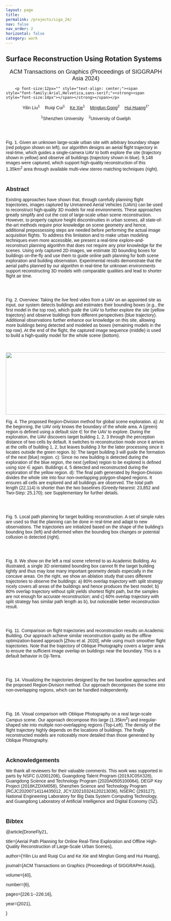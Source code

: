 ```yaml
---
layout: page
title: 
permalink: /projects/siga_24/
nav: false
nav_order: 2
horizontal: false
category: work
---
```

<div class="detail_ct">
        <h2 class="rd_title">Surface Reconstruction Using Rotation Systems</h2>
        <p class="td_text"></p>
        <div class="rd_ct"><p font-size:12px="" style="text-align: center;"><span style="font-size:18px;"><span style="font-family:Arial,Helvetica,sans-serif;">ACM Transactions on Graphics (Proceedings of SIGGRAPH Asia 2024)</span></span></p>

        <p font-size:12px="" style="text-align: center;"><span style="font-family:Arial,Helvetica,sans-serif;"><strong><span style="font-size:14px">​</span></strong></span></p>

<p font-size:12px="" style="text-align: center;"><span style="font-size:14px;"><span style="font-family:Arial,Helvetica,sans-serif;">Yilin Liu<sup>1</sup>&nbsp;&nbsp;&nbsp;&nbsp;Ruiqi Cui<sup>1</sup>&nbsp;&nbsp;&nbsp;&nbsp;<a data-ke-src="https://vcc.tech/~kexie" href="https://vcc.tech/~kexie" target="_blank">Ke Xie</a><sup>1</sup>&nbsp;&nbsp;&nbsp;&nbsp;<a data-ke-src="http://socs.uoguelph.ca/~minglun/" href="http://socs.uoguelph.ca/~minglun/" target="_blank">Minglun Gong</a><sup>2</sup>&nbsp;&nbsp;&nbsp;&nbsp;<a data-ke-src="https://vcc.tech/~huihuang" href="https://vcc.tech/~huihuang" target="_blank">Hui Huang</a><sup>1*</sup></span></span></p>

<p font-size:12px="" style="text-align: center;"><span style="font-size:14px;"><span style="font-family:Arial,Helvetica,sans-serif;"><sup>1</sup>Shenzhen University&nbsp; &nbsp;&nbsp;<sup>2</sup>University of Guelph</span></span></p>

<p font-size:12px="">&nbsp;</p>

<p font-size:12px=""><img alt="" src="https://vcc-szu.s3.ap-southeast-1.amazonaws.com/1651222316692.png"><img alt="" src="https://vcc-szu.s3.ap-southeast-1.amazonaws.com/1659083784725.png"></p>

<p font-size:12px=""><span style="font-size:14px;"><span style="font-family:Arial,Helvetica,sans-serif;">Fig. 1. Given an unknown large-scale urban site with arbitrary boundary shape (red polygon shown on left), our algorithm designs an aerial flight trajectory in real-time, which guides a single-camera UAV to both explore the site (trajectory shown in yellow) and observe all buildings (trajectory shown in blue). 9,148 images were captured, which support high-quality reconstruction of this 1.35km<sup>2</sup>&nbsp;area through available multi-view stereo matching techniques (right).</span></span></p>

<p font-size:12px="">&nbsp;</p>

<p font-size:12px=""><span style="font-size:18px;"><span style="font-family:Arial,Helvetica,sans-serif;"><strong>Abstract</strong></span></span></p>

<p font-size:12px=""><span style="font-size:14px;"><span style="font-family:Arial,Helvetica,sans-serif;">Existing approaches have shown that, through carefully planning flight trajectories, images captured by Unmanned Aerial Vehicles (UAVs) can be used to reconstruct high-quality 3D models for real environments. These approaches greatly simplify and cut the cost of large-scale urban scene reconstruction. However, to properly capture height discontinuities in urban scenes, all state-of-the-art methods require prior knowledge on scene geometry and hence, additional prepossessing steps are needed before performing the actual image acquisition flights. To address this limitation and to make urban modeling techniques even more accessible, we present a real-time explore-and-reconstruct planning algorithm that does not require any prior knowledge for the scenes. Using only captured 2D images, we estimate 3D bounding boxes for buildings on-the-fly and&nbsp;use them to guide online path planning for both scene exploration and building observation. Experimental results demonstrate that the aerial paths planned by our algorithm in real-time for unknown environments support reconstructing 3D models with comparable qualities and lead to shorter flight air time.</span></span></p>

<p font-size:12px="">&nbsp;</p>

<p font-size:12px=""><img alt="" src="https://vcc-szu.s3.ap-southeast-1.amazonaws.com/1651222337683.png"><img alt="" src="https://vcc-szu.s3.ap-southeast-1.amazonaws.com/1659083809455.png"></p>

<p font-size:12px=""><span style="font-size:14px;"><span style="font-family:Arial,Helvetica,sans-serif;">Fig. 2. Overview: Taking the live feed video from a UAV on an appointed site as input, our system detects buildings and estimates their bounding boxes (e.g., the first model in the top row), which guide the UAV to further explore the site (yellow trajectory) and observe buildings from different perspectives (blue trajectory). Additional observations further enhance our knowledge on this site, allowing more buildings being detected and modeled as boxes (remaining models in the top row). At the end of the flight, the captured image sequence (middle) is used to build a high-quality model for the whole scene (bottom).</span></span></p>

<p font-size:12px="">&nbsp;</p>

<p font-size:12px=""><img alt="" src="https://vcc-szu.s3.ap-southeast-1.amazonaws.com/1651222384273.png"><img alt="" src="https://vcc-szu.s3.ap-southeast-1.amazonaws.com/1659083824774.png" style="width: 1300px; height: 196px;"></p>

<p font-size:12px=""><span style="font-size:14px;"><span style="font-family:Arial,Helvetica,sans-serif;">Fig. 4. The proposed Region-Division method for global scene exploration. a): At the beginning, the UAV only knows the boundary of the whole area. A (green) region is defined using a default size&nbsp;∈&nbsp;for the UAV to explore. During the exploration, the UAV discovers target building 1, 2, 3 through the perception distance of two cells by default. It switches to reconstruction mode once it arrives at the cells of building 1, 2, but leaves building 3 for the latter processing since it locates outside the green region. b): The target building 3 will guide the formation of the next (blue) region. c): Since no new building is detected during the exploration of the blue region, the next (yellow) region to be explored is defined using size&nbsp;∈&nbsp;again. Buildings 4, 5 detected and reconstructed during the exploration of the yellow region. d): The final path generated by Region-Division divides the whole site into four non-overlapping polygon-shaped regions. It ensures all cells are explored and all buildings are observed. The total path length (22,114) is shorter than the two baselines (Greedy-Nearest: 23,852 and Two-Step: 25,170); see Supplementary for further details.</span></span></p>

<p font-size:12px="">&nbsp;</p>

<p font-size:12px=""><img alt="" src="https://vcc-szu.s3.ap-southeast-1.amazonaws.com/1651222408608.png"><img alt="" src="https://vcc-szu.s3.ap-southeast-1.amazonaws.com/1659083838760.png"></p>

<p font-size:12px=""><span style="font-size:14px;"><span style="font-family:Arial,Helvetica,sans-serif;">Fig. 5. Local path planning for target building reconstruction. A set of simple rules are used so that the planning can be done in real-time and adapt to new observations. The trajectories are initialized based on the shape of the building’s bounding box (left) and deformed when the bounding box changes or potential collusion is detected (right).</span></span></p>

<p font-size:12px="">&nbsp;</p>

<p font-size:12px=""><img alt="" src="https://vcc-szu.s3.ap-southeast-1.amazonaws.com/1651222429699.png"><img alt="" src="https://vcc-szu.s3.ap-southeast-1.amazonaws.com/1659083859877.png"></p>

<p font-size:12px=""><span style="font-size:14px;"><span style="font-family:Arial,Helvetica,sans-serif;">Fig. 8. We show on the left a real scene referred to as Academic Building. As illustrated, a single 3D orientated bounding box cannot fit the target building tightly and thus may lose many important geometry details especially in the concave areas. On the right, we show an ablation study that uses different trajectories to observe the buildings: a) 80% overlap trajectory with split strategy nicely covers all areas of the buildings and hence produces the best model; b) 80% overlap trajectory without split yields shortest flight path, but the samples are not enough for accurate reconstruction; and c) 60% overlap trajectory with split strategy has similar path length as b), but noticeable better reconstruction result.</span></span></p>

<p font-size:12px="">&nbsp;</p>

<p font-size:12px=""><img alt="" src="https://vcc-szu.s3.ap-southeast-1.amazonaws.com/1651222882593.png"><img alt="" src="https://vcc-szu.s3.ap-southeast-1.amazonaws.com/1659083877761.png"></p>

<p font-size:12px=""><span style="font-size:14px;"><span style="font-family:Arial,Helvetica,sans-serif;">Fig. 11. Comparison on flight trajectories and reconstruction results on Academic Building. Our approach achieve similar reconstruction quality as the offline optimization-based approach [Zhou et al. 2020], while using much smoother flight trajectories. Note that the trajectory of Oblique Photography covers a larger area to ensure the sufficient image overlap on buildings near the boundary. This is a default behavior in Dji-Terra.</span></span></p>

<p font-size:12px="">&nbsp;</p>

<p font-size:12px=""><img alt="" src="https://vcc-szu.s3.ap-southeast-1.amazonaws.com/1651222902546.png"><img alt="" src="https://vcc-szu.s3.ap-southeast-1.amazonaws.com/1659083897972.png"></p>

<p font-size:12px=""><span style="font-size:14px;"><span style="font-family:Arial,Helvetica,sans-serif;">Fig. 14. Visualizing the trajectories designed by the two baseline approaches and the proposed Region-Division method. Our approach decomposes the scene into non-overlapping regions, which can be handled independently.</span></span></p>

<p font-size:12px="">&nbsp;</p>

<p font-size:12px=""><img alt="" src="https://vcc-szu.s3.ap-southeast-1.amazonaws.com/1651222923587.png"><img alt="" src="https://vcc-szu.s3.ap-southeast-1.amazonaws.com/1659083915214.png"></p>

<p font-size:12px=""><span style="font-size:14px;"><span style="font-family:Arial,Helvetica,sans-serif;">Fig. 16. Visual comparison with Oblique Photography on a real large-scale Campus scene. Our approach decompose this large (1.35km<sup>2</sup>) and irregular-shaped site into multiple non-overlapping regions (Top-Left). The density of the flight trajectory highly depends on the locations of buildings. The finally reconstructed models are noticeably more detailed than those generated by Oblique Photography.</span></span></p>

<p font-size:12px="">&nbsp;</p>

<p font-size:12px=""><span style="font-size:18px;"><span style="font-family:Arial,Helvetica,sans-serif;"><strong>Acknowledgements</strong></span></span></p>

<p font-size:12px=""><span style="font-size:14px;"><span style="font-family:Arial,Helvetica,sans-serif;">We thank all reviewers for their valuable comments. This work was supported in parts by NSFC (U2001206), Guangdong Talent Program (2019JC05X328), Guangdong Science and Technology Program (2020A0505100064), DEGP Key Project (2018KZDXM058), Shenzhen Science and Technology Program (RCJC20200714114435012, JCYJ20210324120213036), NSERC (293127), National Engineering Laboratory for Big Data System Computing Technology, and Guangdong Laboratory of Artificial Intelligence and Digital Economy (SZ).</span></span></p>

<p font-size:12px="">&nbsp;</p>

<p font-size:12px=""><span style="font-size:18px;"><span style="font-family:Arial,Helvetica,sans-serif;"><strong>Bibtex</strong></span></span></p>

<p font-size:12px=""><span style="font-size:14px;"><span style="font-family:Arial,Helvetica,sans-serif;">@article{DroneFly21,</span></span></p>

<p font-size:12px=""><span style="font-size:14px;"><span style="font-family:Arial,Helvetica,sans-serif;">title={Aerial Path Planning for Online Real-Time Exploration and Offline High-Quality Reconstruction of Large-Scale Urban Scenes},</span></span></p>

<p font-size:12px=""><span style="font-size:14px;"><span style="font-family:Arial,Helvetica,sans-serif;">author={Yilin Liu&nbsp;and&nbsp;Ruiqi Cui&nbsp;and&nbsp;Ke Xie&nbsp;and&nbsp;Minglun Gong&nbsp;and&nbsp;Hui Huang},</span></span></p>

<p font-size:12px=""><span style="font-size:14px;"><span style="font-family:Arial,Helvetica,sans-serif;">journal={ACM Transactions on Graphics (Proceedings of SIGGRAPH Asia)},</span></span></p>

<p font-size:12px=""><span style="font-size:14px;"><span style="font-family:Arial,Helvetica,sans-serif;">volume={40},</span></span></p>

<p font-size:12px=""><span style="font-size:14px;"><span style="font-family:Arial,Helvetica,sans-serif;">number={6},</span></span></p>

<p font-size:12px=""><span style="font-size:14px;"><span style="font-family:Arial,Helvetica,sans-serif;">pages={226:1--226:16},</span></span></p>

<p font-size:12px=""><span style="font-size:14px;"><span style="font-family:Arial,Helvetica,sans-serif;">year={2021},</span></span></p>

<p font-size:12px=""><span style="font-size:14px;"><span style="font-family:Arial,Helvetica,sans-serif;">}</span></span></p>
    </div>
</div>